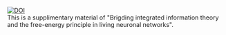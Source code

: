 [![DOI](https://zenodo.org/badge/DOI/10.5281/zenodo.17170990.svg)](https://doi.org/10.5281/zenodo.17170990)
\
This is a supplimentary material of "Brigding integrated information theory and the free-energy principle in living neuronal networks".
